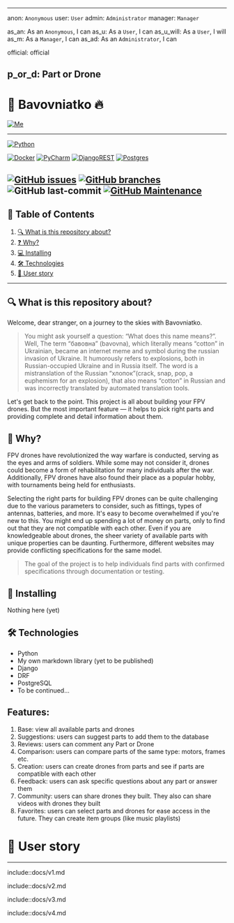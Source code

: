----
anon: `Anonymous`
user: `User`
admin: `Administrator`
manager: `Manager`

as_an: As an `Anonymous`, I can
as_u: As a `User`, I can
as_u_will: As a `User`, I will
as_m: As a `Manager`, I can
as_ad: As an `Administrator`, I can

official: official

p_or_d: Part or Drone
----

# 🚀 Bavovniatko 🔥
[![Me][user-badge]][user-url]

----

[![Python][python-badge]][python-url]

[![Docker][docker-badge]][docker-url]
[![PyCharm][pycharm-badge]][pycharm-url]
[![DjangoREST][django-rest-badge]][django-url]
[![Postgres][postgres-badge]][postgres-url]

[![GitHub issues][git-issues]][git-issues-url]
[![GitHub branches][git-branches]][git-url]
![GitHub last-commit][git-last-commit]
[![GitHub Maintenance][git-maintenance]][git-activity-url]
----
## 📝 Table of Contents
1. [🔍 What is this repository about?](#-what-is-this-repository-about)
2. [❓ Why?](#-why)
3. [💻 Installing](#-installing)
4. [🛠 Technologies](#-technologies)
5. [👤 User story](#-user-story)
____

## 🔍 What is this repository about?
Welcome, dear stranger, on a journey to the skies with Bavovniatko.

> You might ask yourself a question: “What does this name means?”. Well, The term “бавовна” (bavovna), which literally means “cotton” in Ukrainian, became an internet meme and symbol during the russian invasion of Ukraine. It humorously refers to explosions, both in Russian-occupied Ukraine and in Russia itself. The word is a mistranslation of the Russian “хлопок”(crack, snap, pop, a euphemism for an explosion), that also means “cotton” in Russian and was incorrectly translated by automated translation tools.

Let's get back to the point. This project is all about building your FPV drones. 
But the most important feature — it helps to pick right parts and providing complete and detail information about them.  

## 🤔 Why?
FPV drones have revolutionized the way warfare is conducted, serving as the eyes and arms of soldiers. While some may not consider it, drones could become a form of rehabilitation for many individuals after the war. Additionally, FPV drones have also found their place as a popular hobby, with tournaments being held for enthusiasts.

Selecting the right parts for building FPV drones can be quite challenging due to the various parameters to consider, such as fittings, types of antennas, batteries, and more. It's easy to become overwhelmed if you're new to this. You might end up spending a lot of money on parts, only to find out that they are not compatible with each other. Even if you are knowledgeable about drones, the sheer variety of available parts with unique properties can be daunting. Furthermore, different websites may provide conflicting specifications for the same model.

> The goal of the project is to help individuals find parts with confirmed specifications through documentation or testing.


## 🐒 Installing
Nothing here (yet)

## 🛠 Technologies
* Python
* My own markdown library (yet to be published)
* Django
* DRF
* PostgreSQL
* To be continued...

## Features:
1. Base: view all available parts and drones
2. Suggestions: users can suggest parts to add them to the database
3. Reviews: users can comment any Part or Drone
4. Comparison: users can compare parts of the same type: motors, frames etc.
5. Creation: users can create drones from parts and see if parts are compatible with each other
6. Feedback: users can ask specific questions about any part or answer them
7. Community: users can share drones they built. They also can share videos with drones they built
8. Favorites: users can select parts and drones for ease access in the future. They can create item groups (like music playlists)


# 👤 User story
____


include::docs/v1.md


include::docs/v2.md


include::docs/v3.md


include::docs/v4.md

[user-badge]: https://img.shields.io/badge/Palibrix-DD9623?style=plastic
[user-url]: https://github.com/Palibrix

[django-rest-badge]: https://img.shields.io/badge/DJANGO-REST-ff1709?style=for-the-badge&logo=django&logoColor=white&color=ff1709&labelColor=gray
[django-url]: https://www.djangoproject.com/
[docker-badge]: https://img.shields.io/badge/docker-%230db7ed.svg?style=for-the-badge&logo=docker&logoColor=white
[docker-url]: https://docker.com/
[postgres-badge]: https://img.shields.io/badge/postgres-%23316192.svg?style=for-the-badge&logo=postgresql&logoColor=white
[postgres-url]: https://www.postgresql.org/
[pycharm-badge]: https://img.shields.io/badge/pycharm-143?style=for-the-badge&logo=pycharm&logoColor=black&color=black&labelColor=green
[pycharm-url]: https://www.jetbrains.com/pycharm/
[python-badge]: http://ForTheBadge.com/images/badges/made-with-python.svg
[python-url]: https://www.python.org/

[git-activity-url]: https://GitHub.com/Palibrix/Bavovniatko/graphs/commit-activity
[git-branches]: https://badgen.net/github/branches/Palibrix/Bavovniatko
[git-issues-url]: https://github.com/Palibrix/Bavovniatko/
[git-issues]: https://img.shields.io/github/issues/Palibrix/Bavovniatko
[git-last-commit]: https://img.shields.io/github/last-commit/Palibrix/Bavovniatko
[git-maintenance]: https://img.shields.io/badge/Maintained%3F-yes-green.svg
[git-url]: https://github.com/Palibrix/Bavovniatko/